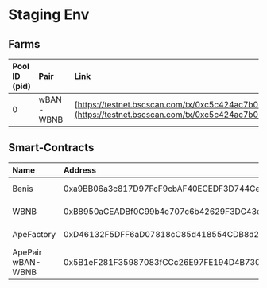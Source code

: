 # Staging Env

## Farms

| Pool ID \(pid\) | Pair | Link |
| :--- | :--- | :--- |
| 0 | wBAN-WBNB | [https://testnet.bscscan.com/tx/0xc5c424ac7b0e009b5f74279895de09dc8736bc2fe341e4484bd7c02bdfe4fde2](https://testnet.bscscan.com/tx/0xc5c424ac7b0e009b5f74279895de09dc8736bc2fe341e4484bd7c02bdfe4fde2) |

## Smart-Contracts

| Name | Address | Link |
| :--- | :--- | :--- |
| Benis | 0xa9BB06a3c817D97FcF9cbAF40ECEDF3D744Ce73F | [https://testnet.bscscan.com/address/0xa9BB06a3c817D97FcF9cbAF40ECEDF3D744Ce73F\#code](https://testnet.bscscan.com/address/0xa9BB06a3c817D97FcF9cbAF40ECEDF3D744Ce73F#code) |
| WBNB | 0xB8950aCEADBf0C99b4e707c6b42629F3DC43e92D | [https://testnet.bscscan.com/address/0xB8950aCEADBf0C99b4e707c6b42629F3DC43e92D\#code](https://testnet.bscscan.com/address/0xB8950aCEADBf0C99b4e707c6b42629F3DC43e92D#code) |
| ApeFactory | 0xD46132F5DFF6aD07818cC85d418554CDB8d20B4B | [https://testnet.bscscan.com/address/0xD46132F5DFF6aD07818cC85d418554CDB8d20B4B\#code](https://testnet.bscscan.com/address/0xD46132F5DFF6aD07818cC85d418554CDB8d20B4B#code) |
| ApePair wBAN-WBNB | 0x5B1eF281F35987083fCCc26E97FE194D4B73089a | [https://testnet.bscscan.com/address/0x5B1eF281F35987083fCCc26E97FE194D4B73089a](https://testnet.bscscan.com/address/0x5B1eF281F35987083fCCc26E97FE194D4B73089a) |



